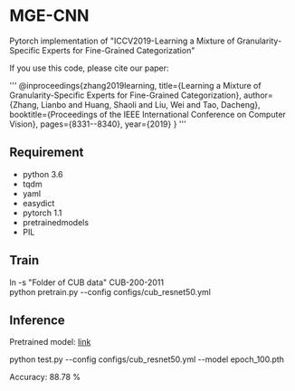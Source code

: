 # MGE-CNN

Pytorch implementation of "ICCV2019-Learning a Mixture of Granularity-Specific Experts for Fine-Grained Categorization"

If you use this code, please cite our paper: 

'''
@inproceedings{zhang2019learning,
  title={Learning a Mixture of Granularity-Specific Experts for Fine-Grained Categorization},
  author={Zhang, Lianbo and Huang, Shaoli and Liu, Wei and Tao, Dacheng},
  booktitle={Proceedings of the IEEE International Conference on Computer Vision},
  pages={8331--8340},
  year={2019}
}
'''

## Requirement
   - python 3.6
   - tqdm
   - yaml
   - easydict
   - pytorch 1.1
   - pretrainedmodels
   - PIL



## Train
ln -s "Folder of CUB data" CUB-200-2011 \
python pretrain.py --config configs/cub_resnet50.yml 

## Inference
Pretrained model: [link](https://drive.google.com/file/d/1JS8tI0gnBIW-tT97DjL1Rc2kJmorrhM2/view?usp=sharing)

python test.py --config configs/cub_resnet50.yml --model epoch_100.pth

Accuracy: 88.78 %










